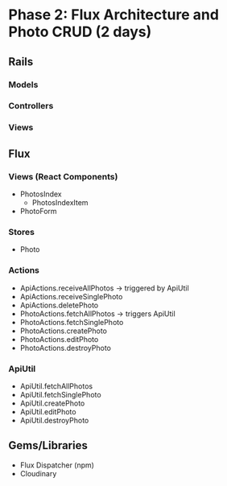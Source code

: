 # Phase 2: Flux Architecture and Photo CRUD (2 days)

## Rails
### Models

### Controllers

### Views

## Flux
### Views (React Components)
* PhotosIndex
  - PhotosIndexItem
* PhotoForm

### Stores
* Photo

### Actions
* ApiActions.receiveAllPhotos -> triggered by ApiUtil
* ApiActions.receiveSinglePhoto
* ApiActions.deletePhoto
* PhotoActions.fetchAllPhotos -> triggers ApiUtil
* PhotoActions.fetchSinglePhoto
* PhotoActions.createPhoto
* PhotoActions.editPhoto
* PhotoActions.destroyPhoto

### ApiUtil
* ApiUtil.fetchAllPhotos
* ApiUtil.fetchSinglePhoto
* ApiUtil.createPhoto
* ApiUtil.editPhoto
* ApiUtil.destroyPhoto

## Gems/Libraries
* Flux Dispatcher (npm)
* Cloudinary
